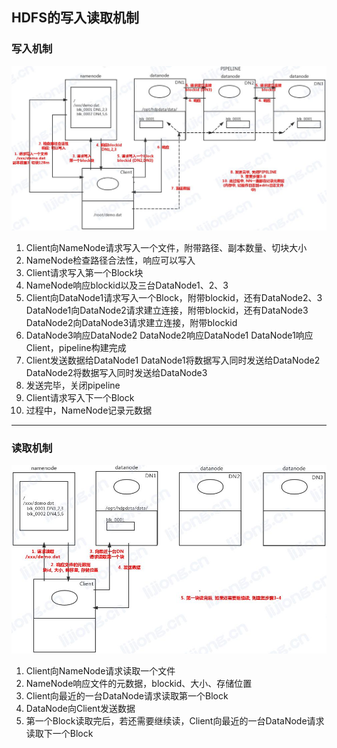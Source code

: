 ## **HDFS的写入读取机制**

### 写入机制

![](assets/HDFS的写入读取机制/HDFS写入机制.jpg)

1. Client向NameNode请求写入一个文件，附带路径、副本数量、切块大小
2. NameNode检查路径合法性，响应可以写入
3. Client请求写入第一个Block块
4. NameNode响应blockid以及三台DataNode1、2、3
5. Client向DataNode1请求写入一个Block，附带blockid，还有DataNode2、3
   DataNode1向DataNode2请求建立连接，附带blockid，还有DataNode3
   DataNode2向DataNode3请求建立连接，附带blockid
6. DataNode3响应DataNode2
   DataNode2响应DataNode1
   DataNode1响应Client，pipeline构建完成
7. Client发送数据给DataNode1
   DataNode1将数据写入同时发送给DataNode2
   DataNode2将数据写入同时发送给DataNode3
8. 发送完毕，关闭pipeline
9. Client请求写入下一个Block
10. 过程中，NameNode记录元数据

***
### 读取机制

![](assets/HDFS的写入读取机制/HDFS读取机制.jpg)

1. Client向NameNode请求读取一个文件
2. NameNode响应文件的元数据，blockid、大小、存储位置
3. Client向最近的一台DataNode请求读取第一个Block
4. DataNode向Client发送数据
5. 第一个Block读取完后，若还需要继续读，Client向最近的一台DataNode请求读取下一个Block